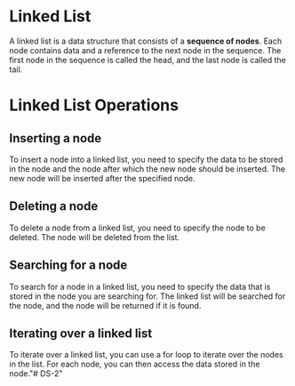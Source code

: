 # Linked List

A linked list is a data structure that consists of a **sequence of nodes**. Each node contains data and a reference to the next node in the sequence. The first node in the sequence is called the head, and the last node is called the tail.

# Linked List Operations

## Inserting a node

To insert a node into a linked list, you need to specify the data to be stored in the node and the node after which the new node should be inserted. The new node will be inserted after the specified node.

## Deleting a node

To delete a node from a linked list, you need to specify the node to be deleted. The node will be deleted from the list.

## Searching for a node

To search for a node in a linked list, you need to specify the data that is stored in the node you are searching for. The linked list will be searched for the node, and the node will be returned if it is found.

## Iterating over a linked list

To iterate over a linked list, you can use a for loop to iterate over the nodes in the list. For each node, you can then access the data stored in the node."# DS-2" 
